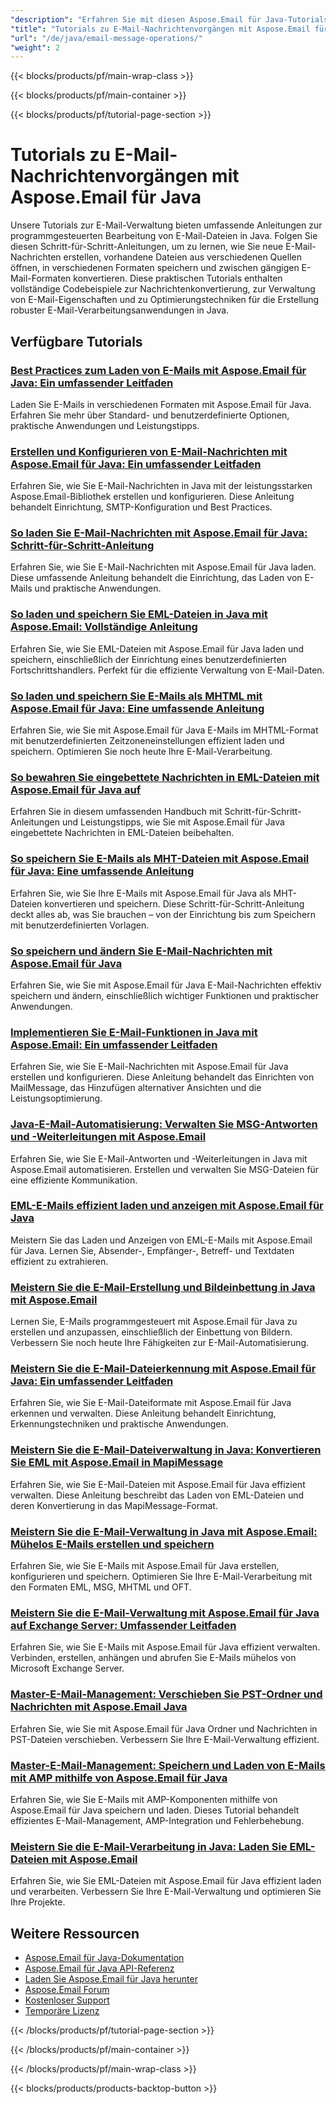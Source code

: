 ```yaml
---
"description": "Erfahren Sie mit diesen Aspose.Email für Java-Tutorials, wie Sie E-Mail-Nachrichten zwischen Formaten (EML, MSG, MHTML) erstellen, laden, speichern und konvertieren."
"title": "Tutorials zu E-Mail-Nachrichtenvorgängen mit Aspose.Email für Java"
"url": "/de/java/email-message-operations/"
"weight": 2
---
```


{{< blocks/products/pf/main-wrap-class >}}

{{< blocks/products/pf/main-container >}}

{{< blocks/products/pf/tutorial-page-section >}}
# Tutorials zu E-Mail-Nachrichtenvorgängen mit Aspose.Email für Java

Unsere Tutorials zur E-Mail-Verwaltung bieten umfassende Anleitungen zur programmgesteuerten Bearbeitung von E-Mail-Dateien in Java. Folgen Sie diesen Schritt-für-Schritt-Anleitungen, um zu lernen, wie Sie neue E-Mail-Nachrichten erstellen, vorhandene Dateien aus verschiedenen Quellen öffnen, in verschiedenen Formaten speichern und zwischen gängigen E-Mail-Formaten konvertieren. Diese praktischen Tutorials enthalten vollständige Codebeispiele zur Nachrichtenkonvertierung, zur Verwaltung von E-Mail-Eigenschaften und zu Optimierungstechniken für die Erstellung robuster E-Mail-Verarbeitungsanwendungen in Java.

## Verfügbare Tutorials

### [Best Practices zum Laden von E-Mails mit Aspose.Email für Java: Ein umfassender Leitfaden](./aspose-email-java-load-emails/)
Laden Sie E-Mails in verschiedenen Formaten mit Aspose.Email für Java. Erfahren Sie mehr über Standard- und benutzerdefinierte Optionen, praktische Anwendungen und Leistungstipps.

### [Erstellen und Konfigurieren von E-Mail-Nachrichten mit Aspose.Email für Java: Ein umfassender Leitfaden](./create-configure-mail-message-aspose-email-java/)
Erfahren Sie, wie Sie E-Mail-Nachrichten in Java mit der leistungsstarken Aspose.Email-Bibliothek erstellen und konfigurieren. Diese Anleitung behandelt Einrichtung, SMTP-Konfiguration und Best Practices.

### [So laden Sie E-Mail-Nachrichten mit Aspose.Email für Java: Schritt-für-Schritt-Anleitung](./aspose-email-java-load-email-tutorial/)
Erfahren Sie, wie Sie E-Mail-Nachrichten mit Aspose.Email für Java laden. Diese umfassende Anleitung behandelt die Einrichtung, das Laden von E-Mails und praktische Anwendungen.

### [So laden und speichern Sie EML-Dateien in Java mit Aspose.Email: Vollständige Anleitung](./load-save-eml-aspose-email-java/)
Erfahren Sie, wie Sie EML-Dateien mit Aspose.Email für Java laden und speichern, einschließlich der Einrichtung eines benutzerdefinierten Fortschrittshandlers. Perfekt für die effiziente Verwaltung von E-Mail-Daten.

### [So laden und speichern Sie E-Mails als MHTML mit Aspose.Email für Java: Eine umfassende Anleitung](./load-save-emails-mhtml-aspose-java/)
Erfahren Sie, wie Sie mit Aspose.Email für Java E-Mails im MHTML-Format mit benutzerdefinierten Zeitzoneneinstellungen effizient laden und speichern. Optimieren Sie noch heute Ihre E-Mail-Verarbeitung.

### [So bewahren Sie eingebettete Nachrichten in EML-Dateien mit Aspose.Email für Java auf](./aspose-email-java-eml-embedded-messages-preservation/)
Erfahren Sie in diesem umfassenden Handbuch mit Schritt-für-Schritt-Anleitungen und Leistungstipps, wie Sie mit Aspose.Email für Java eingebettete Nachrichten in EML-Dateien beibehalten.

### [So speichern Sie E-Mails als MHT-Dateien mit Aspose.Email für Java: Eine umfassende Anleitung](./save-emails-as-mht-using-aspose-email-java/)
Erfahren Sie, wie Sie Ihre E-Mails mit Aspose.Email für Java als MHT-Dateien konvertieren und speichern. Diese Schritt-für-Schritt-Anleitung deckt alles ab, was Sie brauchen – von der Einrichtung bis zum Speichern mit benutzerdefinierten Vorlagen.

### [So speichern und ändern Sie E-Mail-Nachrichten mit Aspose.Email für Java](./save-modified-emails-aspose-java/)
Erfahren Sie, wie Sie mit Aspose.Email für Java E-Mail-Nachrichten effektiv speichern und ändern, einschließlich wichtiger Funktionen und praktischer Anwendungen.

### [Implementieren Sie E-Mail-Funktionen in Java mit Aspose.Email: Ein umfassender Leitfaden](./implement-email-features-java-aspose-email/)
Erfahren Sie, wie Sie E-Mail-Nachrichten mit Aspose.Email für Java erstellen und konfigurieren. Diese Anleitung behandelt das Einrichten von MailMessage, das Hinzufügen alternativer Ansichten und die Leistungsoptimierung.

### [Java-E-Mail-Automatisierung: Verwalten Sie MSG-Antworten und -Weiterleitungen mit Aspose.Email](./email-automation-java-aspose-email-replies-forwards/)
Erfahren Sie, wie Sie E-Mail-Antworten und -Weiterleitungen in Java mit Aspose.Email automatisieren. Erstellen und verwalten Sie MSG-Dateien für eine effiziente Kommunikation.

### [EML-E-Mails effizient laden und anzeigen mit Aspose.Email für Java](./load-display-eml-emails-aspose-java/)
Meistern Sie das Laden und Anzeigen von EML-E-Mails mit Aspose.Email für Java. Lernen Sie, Absender-, Empfänger-, Betreff- und Textdaten effizient zu extrahieren.

### [Meistern Sie die E-Mail-Erstellung und Bildeinbettung in Java mit Aspose.Email](./aspose-email-java-create-embed-images/)
Lernen Sie, E-Mails programmgesteuert mit Aspose.Email für Java zu erstellen und anzupassen, einschließlich der Einbettung von Bildern. Verbessern Sie noch heute Ihre Fähigkeiten zur E-Mail-Automatisierung.

### [Meistern Sie die E-Mail-Dateierkennung mit Aspose.Email für Java: Ein umfassender Leitfaden](./master-email-file-detection-aspose-java/)
Erfahren Sie, wie Sie E-Mail-Dateiformate mit Aspose.Email für Java erkennen und verwalten. Diese Anleitung behandelt Einrichtung, Erkennungstechniken und praktische Anwendungen.

### [Meistern Sie die E-Mail-Dateiverwaltung in Java: Konvertieren Sie EML mit Aspose.Email in MapiMessage](./master-email-file-handling-java-aspose-email/)
Erfahren Sie, wie Sie E-Mail-Dateien mit Aspose.Email für Java effizient verwalten. Diese Anleitung beschreibt das Laden von EML-Dateien und deren Konvertierung in das MapiMessage-Format.

### [Meistern Sie die E-Mail-Verwaltung in Java mit Aspose.Email: Mühelos E-Mails erstellen und speichern](./aspose-email-java-create-save-emails/)
Erfahren Sie, wie Sie E-Mails mit Aspose.Email für Java erstellen, konfigurieren und speichern. Optimieren Sie Ihre E-Mail-Verarbeitung mit den Formaten EML, MSG, MHTML und OFT.

### [Meistern Sie die E-Mail-Verwaltung mit Aspose.Email für Java auf Exchange Server: Umfassender Leitfaden](./master-email-management-aspose-email-java-exchange-server/)
Erfahren Sie, wie Sie E-Mails mit Aspose.Email für Java effizient verwalten. Verbinden, erstellen, anhängen und abrufen Sie E-Mails mühelos von Microsoft Exchange Server.

### [Master-E-Mail-Management: Verschieben Sie PST-Ordner und Nachrichten mit Aspose.Email Java](./aspose-email-java-move-pst-messages-folders/)
Erfahren Sie, wie Sie mit Aspose.Email für Java Ordner und Nachrichten in PST-Dateien verschieben. Verbessern Sie Ihre E-Mail-Verwaltung effizient.

### [Master-E-Mail-Management: Speichern und Laden von E-Mails mit AMP mithilfe von Aspose.Email für Java](./aspose-email-java-save-load-amp-emails/)
Erfahren Sie, wie Sie E-Mails mit AMP-Komponenten mithilfe von Aspose.Email für Java speichern und laden. Dieses Tutorial behandelt effizientes E-Mail-Management, AMP-Integration und Fehlerbehebung.

### [Meistern Sie die E-Mail-Verarbeitung in Java: Laden Sie EML-Dateien mit Aspose.Email](./master-email-processing-java-aspose-email/)
Erfahren Sie, wie Sie EML-Dateien mit Aspose.Email für Java effizient laden und verarbeiten. Verbessern Sie Ihre E-Mail-Verwaltung und optimieren Sie Ihre Projekte.

## Weitere Ressourcen

- [Aspose.Email für Java-Dokumentation](https://docs.aspose.com/email/java/)
- [Aspose.Email für Java API-Referenz](https://reference.aspose.com/email/java/)
- [Laden Sie Aspose.Email für Java herunter](https://releases.aspose.com/email/java/)
- [Aspose.Email Forum](https://forum.aspose.com/c/email)
- [Kostenloser Support](https://forum.aspose.com/)
- [Temporäre Lizenz](https://purchase.aspose.com/temporary-license/)

{{< /blocks/products/pf/tutorial-page-section >}}

{{< /blocks/products/pf/main-container >}}

{{< /blocks/products/pf/main-wrap-class >}}

{{< blocks/products/products-backtop-button >}}